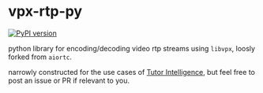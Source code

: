 # vpx-rtp-py

[![PyPI version](https://badge.fury.io/py/vpx-rtp-py.svg)](https://badge.fury.io/py/vpx-rtp-py)

python library for encoding/decoding video rtp streams using `libvpx`, loosly forked from `aiortc`.

narrowly constructed for the use cases of [Tutor Intelligence](http://tutorintelligence.com/), but feel free to post an issue or PR if relevant to you.